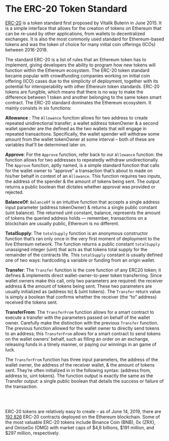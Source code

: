 <h1>The ERC-20 Token Standard</h1>

[ERC-20](https://eips.ethereum.org/EIPS/eip-20) is a token standard first proposed by Vitalik Buterin in June 2015. It is a simple interface 
that allows for the creation of tokens on Ethereum that can be re-used by other applications, from wallets to decentralized exchanges. 
It is also the most commonly used standard for Ethereum-based tokens and was the token of choice for many initial coin offerings (ICOs) 
between 2016-2018.

The standard ERC-20 is a list of rules that an Ethereum token has to implement, giving developers the ability to program how new tokens will function within the Ethereum ecosystem. The ERC-20 token standard became popular with crowdfunding companies working on initial coin offering (ICO) cases due to the simplicity of deployment, together with its potential for interoperability with other Ethereum token standards. ERC-20 tokens are fungible, which means that there is no way to make the difference between 1 token and another belonging to the same token smart contract.
The ERC-20 standard dominates the Ethereum ecosystem. It mainly consists in six functions:

**Allowance** : The `Allowance` function allows for two address to create repeated unidirectional transfer; a wallet address tokenOwner & a second wallet spender are the defined as the two wallets that will engage in repeated transactions. Specifically, the wallet spender will withdraw some amount from the wallet tokenOwner at some interval – both of these are variables that’ll be determined later on.

**Approve**: For the `Approve` function, refer back to our `Allowance` function: the function allows for two addresses to repeatedly withdraw unidirectionally. The `Approve` function, aptly named, is a simple standard function that calls for the wallet owner to “approve” a transaction that’s about to made on his/her behalf in context of an `Allowance`. This function requires two inputs, the address of the spender & the amount of tokens being sent. The output returns a public boolean that dictates whether approval was provided or rejected.

**BalanceOf**: `BalanceOf` is an intuitive function that accepts a single address input parameter (address tokenOwner) & returns a single public constant (uint balance). The returned uint constant, balance, represents the amount of tokens the queried address holds — remember, transactions on a blockchain are usually public, Ethereum is no different.

**TotalSupply**: The `totalSupply` function is an anonymous constructor function that’s ran only once in the very first moment of deployment to the live Ethereum network. The function returns a public constant `totalSupply` unassigned integer (uint) that acts as that tokens total supply for the remainder of the contracts life. This `totalSupply` constant is usually defined one of two ways: hardcoding a variable or funding from an origin wallet.

**Transfer**: The `Transfer` function is the core function of any ERC20 token; it defines & implements direct wallet-owner-to-peer token transferring. Since wallet owners make this call, only two parameters are required: the receiver address & the amount of tokens being sent. These two parameters are usually initialized as (address to) & (uint tokens). The `Transfer` return value is simply a boolean that confirms whether the receiver (the “to” address) received the tokens sent.

**TransferFrom**: The `TransferFrom` function allows for a smart contract to execute a transfer with the parameters passed on behalf of the wallet owner. Carefully make the distinction with the previous `Transfer` function. The previous function allowed for the wallet owner to directly send tokens to an address; this `TransferFrom` allows for a smart contract to send tokens on the wallet owners’ behalf, such as filling an order on an exchange, releasing funds in a timely manner, or paying our winnings in an game of luck.

The `TransferFrom` function has three input parameters, the address of the wallet owner, the address of the receiver wallet, & the amount of tokens sent. They’re often initialized in in the following syntax: (address from, address to, uint tokens). The function output is exactly the same as the Transfer output: a single public boolean that details the success or failure of the transaction.

<br>
<br>

ERC-20 tokens are relatively easy to create – as of June 14, 2019, there are [192,826](https://etherscan.io/tokens) ERC-20 contracts deployed on the Ethereum 
blockchain. Some of the most valuable ERC-20 tokens include Binance Coin (BNB), 0x (ZRX), and OmiseGo (OMG) with market caps of 
$4,6 billions, $191 million, and $297 million, respectively.



